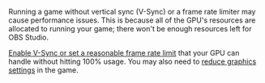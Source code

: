Running a game without vertical sync (V-Sync) or a frame rate limiter may cause performance issues. This is because all of the GPU's resources are allocated to running your game; there won't be enough resources left for OBS Studio.

[Enable V-Sync or set a reasonable frame rate limit](https://obsproject.com/kb/encoding-performance-troubleshooting#limit-game-framerate) that your GPU can handle without hitting 100% usage. You may also need to [reduce graphics settings](https://obsproject.com/kb/encoding-performance-troubleshooting#reduce-graphical-settings) in the game.
